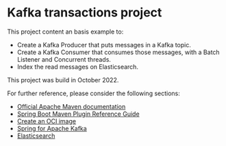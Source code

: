 # Kafka transactions project

This project content an basis example to:

* Create a Kafka Producer that puts messages in a Kafka topic. 
* Create a Kafka Consumer that consumes those messages, with a Batch Listener and Concurrent threads.
* Index the read messages on Elasticsearch.

This project was build in October 2022.

For further reference, please consider the following sections:

* [Official Apache Maven documentation](https://maven.apache.org/guides/index.html)
* [Spring Boot Maven Plugin Reference Guide](https://docs.spring.io/spring-boot/docs/2.7.4/maven-plugin/reference/html/)
* [Create an OCI image](https://docs.spring.io/spring-boot/docs/2.7.4/maven-plugin/reference/html/#build-image)
* [Spring for Apache Kafka](https://docs.spring.io/spring-boot/docs/2.7.4/reference/htmlsingle/#messaging.kafka)
* [Elasticsearch](https://www.elastic.co/elasticsearch/)

